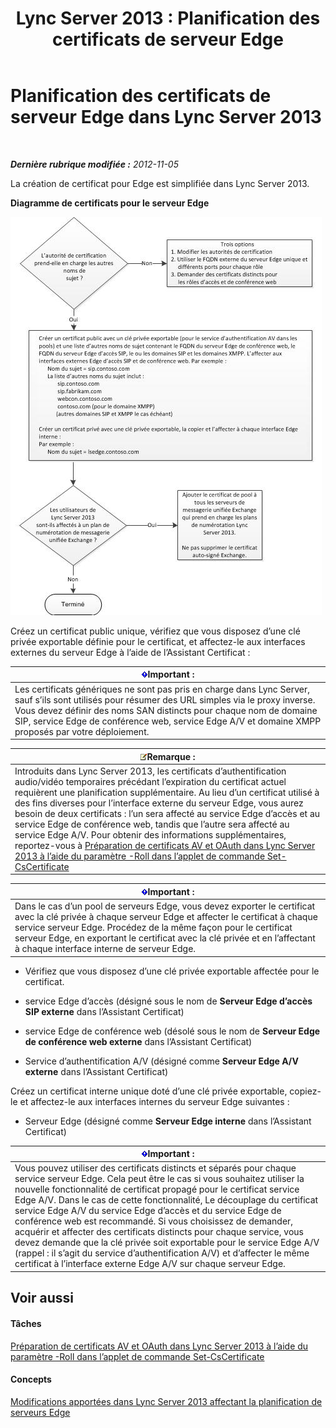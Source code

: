 ﻿---
title: 'Lync Server 2013 : Planification des certificats de serveur Edge'
TOCTitle: Planification des certificats de serveur Edge
ms:assetid: f1dfe220-2398-4ac8-ba4c-206c8c0cbc50
ms:mtpsurl: https://technet.microsoft.com/fr-fr/library/Gg413010(v=OCS.15)
ms:contentKeyID: 49299302
ms.date: 05/20/2016
mtps_version: v=OCS.15
ms.translationtype: HT
---

# Planification des certificats de serveur Edge dans Lync Server 2013

 

_**Dernière rubrique modifiée :** 2012-11-05_

La création de certificat pour Edge est simplifiée dans Lync Server 2013.

**Diagramme de certificats pour le serveur Edge**

![Diagramme des certificats](images/Gg413010.a5fc20db-7ced-4364-b577-6a709a8367cd(OCS.15).jpg "Diagramme des certificats")

Créez un certificat public unique, vérifiez que vous disposez d’une clé privée exportable définie pour le certificat, et affectez-le aux interfaces externes du serveur Edge à l’aide de l’Assistant Certificat :

<table>
<thead>
<tr class="header">
<th><img src="images/Gg425917.important(OCS.15).gif" title="important" alt="important" />Important :</th>
</tr>
</thead>
<tbody>
<tr class="odd">
<td>Les certificats génériques ne sont pas pris en charge dans Lync Server, sauf s’ils sont utilisés pour résumer des URL simples via le proxy inverse. Vous devez définir des noms SAN distincts pour chaque nom de domaine SIP, service Edge de conférence web, service Edge A/V et domaine XMPP proposés par votre déploiement.</td>
</tr>
</tbody>
</table>


<table>
<thead>
<tr class="header">
<th><img src="images/Gg398920.note(OCS.15).gif" title="note" alt="note" />Remarque :</th>
</tr>
</thead>
<tbody>
<tr class="odd">
<td>Introduits dans Lync Server 2013, les certificats d’authentification audio/vidéo temporaires précédant l’expiration du certificat actuel requièrent une planification supplémentaire. Au lieu d’un certificat utilisé à des fins diverses pour l’interface externe du serveur Edge, vous aurez besoin de deux certificats : l’un sera affecté au service Edge d’accès et au service Edge de conférence web, tandis que l’autre sera affecté au service Edge A/V. Pour obtenir des informations supplémentaires, reportez-vous à <a href="lync-server-2013-staging-av-and-oauth-certificates-using-roll-in-set-cscertificate.md">Préparation de certificats AV et OAuth dans Lync Server 2013 à l’aide du paramètre -Roll dans l’applet de commande Set-CsCertificate</a></td>
</tr>
</tbody>
</table>


<table>
<thead>
<tr class="header">
<th><img src="images/Gg425917.important(OCS.15).gif" title="important" alt="important" />Important :</th>
</tr>
</thead>
<tbody>
<tr class="odd">
<td>Dans le cas d’un pool de serveurs Edge, vous devez exporter le certificat avec la clé privée à chaque serveur Edge et affecter le certificat à chaque service serveur Edge. Procédez de la même façon pour le certificat serveur Edge, en exportant le certificat avec la clé privée et en l’affectant à chaque interface interne de serveur Edge.</td>
</tr>
</tbody>
</table>


  - Vérifiez que vous disposez d’une clé privée exportable affectée pour le certificat.

  - service Edge d’accès (désigné sous le nom de **Serveur Edge d’accès SIP externe** dans l’Assistant Certificat)

  - service Edge de conférence web (désolé sous le nom de **Serveur Edge de conférence web externe** dans l’Assistant Certificat)

  - Service d’authentification A/V (désigné comme **Serveur Edge A/V externe** dans l’Assistant Certificat)

Créez un certificat interne unique doté d’une clé privée exportable, copiez-le et affectez-le aux interfaces internes du serveur Edge suivantes :

  - Serveur Edge (désigné comme **Serveur Edge interne** dans l’Assistant Certificat)

<table>
<thead>
<tr class="header">
<th><img src="images/Gg425917.important(OCS.15).gif" title="important" alt="important" />Important :</th>
</tr>
</thead>
<tbody>
<tr class="odd">
<td>Vous pouvez utiliser des certificats distincts et séparés pour chaque service serveur Edge. Cela peut être le cas si vous souhaitez utiliser la nouvelle fonctionnalité de certificat propagé pour le certificat service Edge A/V. Dans le cas de cette fonctionnalité, Le découplage du certificat service Edge A/V du service Edge d’accès et du service Edge de conférence web est recommandé. Si vous choisissez de demander, acquérir et affecter des certificats distincts pour chaque service, vous devez demande que la clé privée soit exportable pour le service Edge A/V (rappel : il s’agit du service d’authentification A/V) et d’affecter le même certificat à l’interface externe Edge A/V sur chaque serveur Edge.</td>
</tr>
</tbody>
</table>


## Voir aussi

#### Tâches

[Préparation de certificats AV et OAuth dans Lync Server 2013 à l’aide du paramètre -Roll dans l’applet de commande Set-CsCertificate](lync-server-2013-staging-av-and-oauth-certificates-using-roll-in-set-cscertificate.md)  

#### Concepts

[Modifications apportées dans Lync Server 2013 affectant la planification de serveurs Edge](lync-server-2013-changes-in-lync-server-that-affect-edge-server-planning.md)

